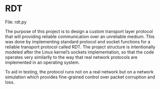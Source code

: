 # RDT
File: rdt.py

The purpose of this project is to design a custom transport layer protocol that will providing reliable communication over an 
unreliable medium. This was done by implementing standard protocol and socket functions for a reliable transport protocol 
called RDT. The project structure is intentionally modeled after the Linux kernel’s sockets implementation, so that the code
operates very similarlly to the way that real network protocols are implemented in an operating system.

To aid in testing, the protocol runs not on a real network but on a network simulation which provides fine-grained control 
over packet corruption and loss.
